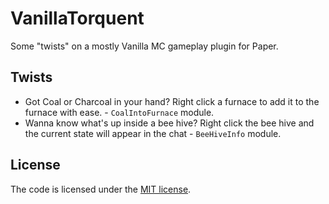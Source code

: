 # VanillaTorquent

Some "twists" on a mostly Vanilla MC gameplay plugin for Paper.

## Twists

* Got Coal or Charcoal in your hand? Right click a furnace to add it to the furnace with ease. - `CoalIntoFurnace` module.
* Wanna know what's up inside a bee hive? Right click the bee hive and the current state will appear in the chat - `BeeHiveInfo` module.

## License

The code is licensed under the [MIT license](LICENSE).
